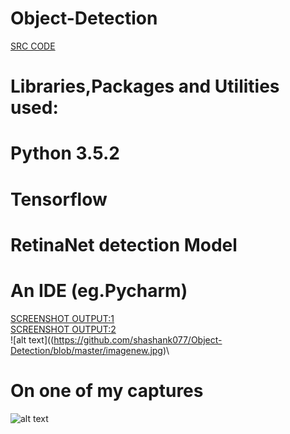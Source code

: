 # Object-Detection
[SRC CODE](https://github.com/shashank077/Object-Detection/blob/master/Firstdetection.py)
# Libraries,Packages and Utilities used:
# Python 3.5.2
# Tensorflow
# RetinaNet detection Model
# An IDE (eg.Pycharm)
[SCREENSHOT OUTPUT:1](https://github.com/shashank077/Object-Detection/blob/master/Screenshot%20(122).png)\
[SCREENSHOT OUTPUT:2](https://github.com/shashank077/Object-Detection/blob/master/Screenshot%20(122).png)\
![alt text]((https://github.com/shashank077/Object-Detection/blob/master/imagenew.jpg)\
# On one of my captures
![alt text](https://github.com/shashank077/Object-Detection/blob/master/imagenew.jpg)
